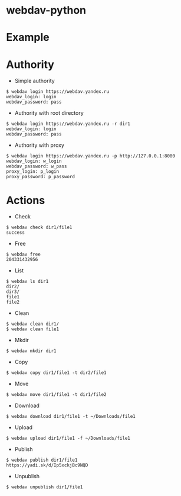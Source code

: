 webdav-python
=============

Example
============

Authority
==========
* Simple authority
```
$ webdav login https://webdav.yandex.ru
webdav_login: login
webdav_password: pass
```

* Authority with root directory
```
$ webdav login https://webdav.yandex.ru -r dir1
webdav_login: login
webdav_password: pass
```

* Authority with proxy
```
$ webdav login https://webdav.yandex.ru -p http://127.0.0.1:8080
webdav_login: w_login
webdav_password: w_pass
proxy_login: p_login
proxy_password: p_password
```

Actions
==========
* Check
```
$ webdav check dir1/file1
success
```
* Free
```
$ webdav free
204331432956
```

* List
```
$ webdav ls dir1
dir2/
dir3/
file1
file2
```
* Clean
```
$ webdav clean dir1/
$ webdav clean file1
```

* Mkdir
```
$ webdav mkdir dir1
```

* Copy
```
$ webdav copy dir1/file1 -t dir2/file1
```

* Move
```
$ webdav move dir1/file1 -t dir1/file2
```

* Download
```
$ webdav download dir1/file1 -t ~/Downloads/file1
```

* Upload
```
$ webdav upload dir1/file1 -f ~/Downloads/file1
```

* Publish
```
$ webdav publish dir1/file1
https://yadi.sk/d/Ip5xckjBc9NQD
```

* Unpublish
```
$ webdav unpublish dir1/file1
```
